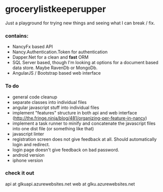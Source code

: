grocerylistkeeperupper
======================

Just a playground for trying new things and seeing what I can break / fix.

### contains:
* NancyFx based API
* Nancy.Authentication.Token for authentication
* Dapper.Net for a clean and **fast** ORM
* SQL Server based, though I'm looking at options for a document based data store. Maybe RavenDb or MongoDb.
* AngularJS / Bootstrap based web interface


### To do
* general code cleanup 
 * separate classes into individual files
 * angular javascript stuff into individual files
* implement "features" structure in both api and web interface (http://the.fringe.ninja/blog/481/organizing-per-feature-in-nancy)
* implement a task runner to minify and concatenate the javascript files into one dist file (or something like that)
* javascript linter
* registration screen does not give feedback at all. Should automatically login and redirect.
* login page doesn't give feedback on bad password.
* android version
* iphone version


### check it out
api at glkuapi.azurewebsites.net
web at glku.azurewebsites.net
